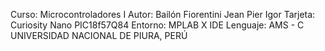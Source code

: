 Curso: Microcontroladores I
Autor: Bailón Fiorentini Jean Pier Igor
Tarjeta: Curiosity Nano PIC18f57Q84
Entorno: MPLAB X IDE
Lenguaje: AMS - C
UNIVERSIDAD NACIONAL DE PIURA, PERÚ
